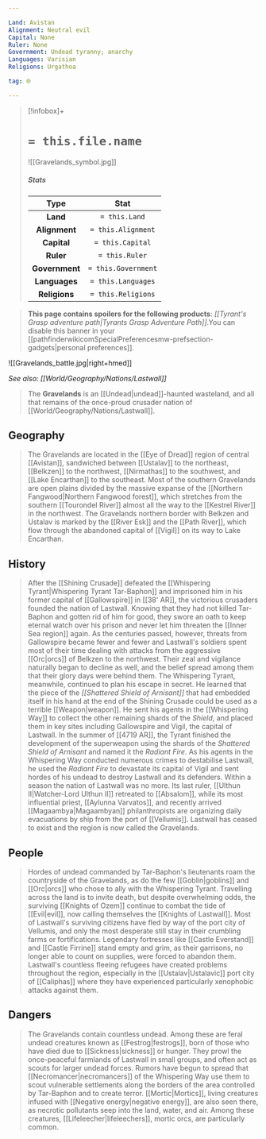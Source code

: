 ```yaml
---

Land: Avistan
Alignment: Neutral evil
Capital: None
Ruler: None
Government: Undead tyranny; anarchy
Languages: Varisian
Religions: Urgathoa

tag: 🌐

---
```


> [!infobox]+
> #  `= this.file.name`
> ![[Gravelands_symbol.jpg]]
> ##### Stats
> Type | Stat |
> :---:|:---:|
> **Land** | `= this.Land` |
> **Alignment** | `= this.Alignment` |
> **Capital** | `= this.Capital` |
> **Ruler** | `= this.Ruler` |
> **Government** | `= this.Government` |
> **Languages** | `= this.Languages` |
> **Religions** | `= this.Religions` |



> **This page contains spoilers for the following products**: *[[Tyrant's Grasp adventure path|Tyrants Grasp Adventure Path]]*.You can disable this banner in your [[pathfinderwikicomSpecialPreferencesmw-prefsection-gadgets|personal preferences]].

![[Gravelands_battle.jpg|right+hmed]] 



*See also: [[World/Geography/Nations/Lastwall]]*
> The **Gravelands** is an [[Undead|undead]]-haunted wasteland, and all that remains of the once-proud crusader nation of [[World/Geography/Nations/Lastwall]].



## Geography

> The Gravelands are located in the [[Eye of Dread]] region of central [[Avistan]], sandwiched between [[Ustalav]] to the northeast, [[Belkzen]] to the northwest, [[Nirmathas]] to the southwest, and [[Lake Encarthan]] to the southeast. Most of the southern Gravelands are open plains divided by the massive expanse of the [[Northern Fangwood|Northern Fangwood forest]], which stretches from the southern [[Tourondel River]] almost all the way to the [[Kestrel River]] in the northwest. The Gravelands northern border with Belkzen and Ustalav is marked by the [[River Esk]] and the [[Path River]], which flow through the abandoned capital of [[Vigil]] on its way to Lake Encarthan.


## History

> After the [[Shining Crusade]] defeated the [[Whispering Tyrant|Whispering Tyrant Tar-Baphon]] and imprisoned him in his former capital of [[Gallowspire]] in [[38' AR]], the victorious crusaders founded the nation of Lastwall. Knowing that they had not killed Tar-Baphon and gotten rid of him for good, they swore an oath to keep eternal watch over his prison and never let him threaten the [[Inner Sea region]] again. As the centuries passed, however, threats from Gallowspire became fewer and fewer and Lastwall's soldiers spent most of their time dealing with attacks from the aggressive [[Orc|orcs]] of Belkzen to the northwest. Their zeal and vigilance naturally began to decline as well, and the belief spread among them that their glory days were behind them. The Whispering Tyrant, meanwhile, continued to plan his escape in secret. He learned that the piece of the *[[Shattered Shield of Arnisant]]* that had embedded itself in his hand at the end of the Shining Crusade could be used as a terrible [[Weapon|weapon]]. He sent his agents in the [[Whispering Way]] to collect the other remaining shards of the *Shield*, and  placed them in key sites including Gallowspire and Vigil, the capital of Lastwall.
> In the summer of [[4719 AR]], the Tyrant finished the development of the superweapon using the shards of the *Shattered Shield of Arnisant* and named it the *Radiant Fire*. As his agents in the Whispering Way conducted numerous crimes to destabilise Lastwall, he used the *Radiant Fire* to devastate its capital of Vigil and sent hordes of his undead to destroy Lastwall and its defenders.
> Within a season the nation of Lastwall was no more. Its last ruler, [[Ulthun II|Watcher-Lord Ulthun II]] retreated to [[Absalom]], while its most influential priest, [[Aylunna Varvatos]], and recently arrived [[Magaambya|Magaambyan]] philanthropists are organizing daily evacuations by ship from the port of [[Vellumis]]. Lastwall has ceased to exist and the region is now called the Gravelands.


## People

> Hordes of undead commanded by Tar-Baphon's lieutenants roam the countryside of the Gravelands, as do the few [[Goblin|goblins]] and [[Orc|orcs]] who chose to ally with the Whispering Tyrant. Travelling across the land is to invite death, but despite overwhelming odds, the surviving [[Knights of Ozem]] continue to combat the tide of [[Evil|evil]], now calling themselves the [[Knights of Lastwall]]. Most of Lastwall's surviving citizens have fled by way of the port city of Vellumis, and only the most desperate still stay in their crumbling farms or fortifications. Legendary fortresses like [[Castle Everstand]] and [[Castle Firrine]] stand empty and grim, as their garrisons, no longer able to count on supplies, were forced to abandon them.
> Lastwall's countless fleeing refugees have created problems throughout the region, especially in the [[Ustalav|Ustalavic]] port city of [[Caliphas]] where they have experienced particularly xenophobic attacks against them.


## Dangers

> The Gravelands contain countless undead. Among these are feral undead creatures known as [[Festrog|festrogs]], born of those who have died due to [[Sickness|sickness]] or hunger. They prowl the once-peaceful farmlands of Lastwall in small groups, and often act as scouts for larger undead forces. Rumors have begun to spread that [[Necromancer|necromancers]] of the Whispering Way use them to scout vulnerable settlements along the borders of the area controlled by Tar-Baphon and to create terror.
> [[Mortic|Mortics]], living creatures infused with [[Negative energy|negative energy]], are also seen there, as necrotic pollutants seep into the land, water, and air. Among these creatures, [[Lifeleecher|lifeleechers]], mortic orcs, are particularly common.









